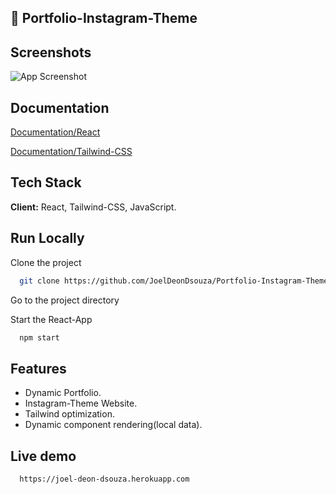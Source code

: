 ## 🚀 Portfolio-Instagram-Theme

## Screenshots

![App Screenshot](https://dsouzafamily2022.w3spaces.com/paper.png?bypass-cache=18769518)

## Documentation

[Documentation/React](https://reactjs.org/)

[Documentation/Tailwind-CSS](https://tailwindcss.com/docs/guides/create-react-app)

## Tech Stack

**Client:** React, Tailwind-CSS, JavaScript.

## Run Locally

Clone the project

```bash
  git clone https://github.com/JoelDeonDsouza/Portfolio-Instagram-Theme.git
```

Go to the project directory

Start the React-App

```bash
  npm start
```

## Features

- Dynamic Portfolio.
- Instagram-Theme Website.
- Tailwind optimization.
- Dynamic component rendering(local data).

## Live demo

```bash
  https://joel-deon-dsouza.herokuapp.com
```
